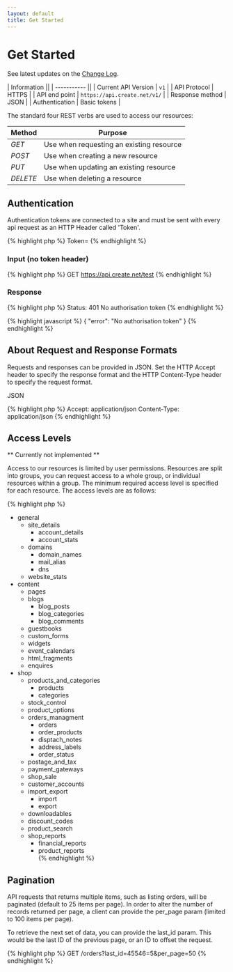 ```yaml
---
layout: default
title: Get Started
---
```


# Get Started

See latest updates on the [Change Log](/API-Documentation/change-log.html).

| Information ||
| ----------- ||
| Current API Version | `v1` |
| API Protocol | HTTPS | 
| API end point | `https://api.create.net/v1/` |
| Response method | JSON |
| Authentication | Basic tokens |


The standard four REST verbs are used to access our resources:

| Method   | Purpose |
| -------- | ------- |
| *GET*    | Use when requesting an existing resource |
| *POST*   | Use when creating a new resource |
| *PUT*    | Use when updating an existing resource |
| *DELETE* | Use when deleting a resource |


## Authentication

Authentication tokens are connected to a site and must be sent with every api request as an HTTP Header called 'Token'.

{% highlight php %}
Token=<mytokengoeshere>
{% endhighlight %}

### Input (no token header)

{% highlight php %}
GET 	https://api.create.net/test
{% endhighlight %}

### Response

{% highlight php %}
Status: 401 No authorisation token
{% endhighlight %}

{% highlight javascript %}
{
  "error": "No authorisation token"
}
{% endhighlight %}

## About Request and Response Formats

Requests and responses can be provided in JSON. Set the HTTP Accept header to specify the response format and the HTTP Content-Type header to specify the request format.

JSON 

{% highlight php %}
Accept: application/json
Content-Type: application/json
{% endhighlight %}

## Access Levels

** Currently not implemented ** 

Access to our resources is limited by user permissions. Resources are split into groups, you can request access to a whole group, or individual resources within a group. The minimum required access level is specified for each resource. The access levels are as follows:

{% highlight php %}
- general
	- site_details
		- account_details
		- account_stats  
	- domains
		- domain_names
		- mail_alias
		- dns
	- website_stats  
- content  
	- pages
	- blogs
		- blog_posts
		- blog_categories
		- blog_comments
	- guestbooks
	- custom_forms  
	- widgets  
	- event_calendars  
	- html_fragments  
	- enquires  
- shop
	- products_and_categories  
		- products  
		- categories  
	- stock_control  
	- product_options  
	- orders_managment  
		- orders  
		- order_products
		- disptach_notes  
		- address_labels  
		- order_status  
	- postage_and_tax  
	- payment_gateways  
	- shop_sale  
	- customer_accounts  
	- import_export  
		- import  
		- export  
	- downloadables  
	- discount_codes  
	- product_search  
	- shop_reports
		- financial_reports  
		- product_reports  
{% endhighlight %}

## Pagination

API requests that returns multiple items, such as listing orders, will be paginated (default to 25 items per page). In order to alter the number of records returned per page, a client can provide the per_page param (limited to 100 items per page). 

To retrieve the next set of data, you can provide the last_id param. This would be the last ID of the previous page, or an ID to offset the request.

{% highlight php %}
GET		/orders?last_id=45546=5&per_page=50
{% endhighlight %}
